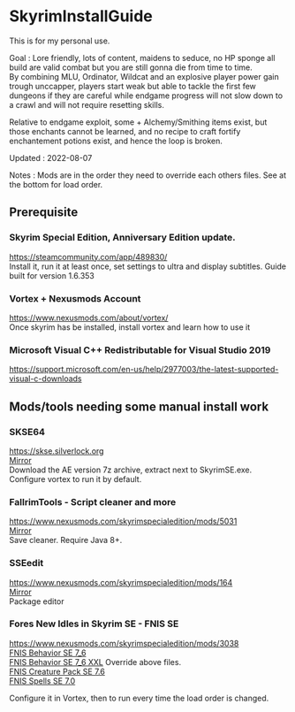 # SkyrimInstallGuide

This is for my personal use.        

Goal : Lore friendly, lots of content, maidens to seduce, no HP sponge all build are valid combat but you are still gonna die from time to time.           
By combining MLU, Ordinator, Wildcat and an explosive player power gain trough unccapper, players start weak but able to tackle the first few dungeons if they are careful while endgame progress will not slow down to a crawl and will not require resetting skills.   

Relative to endgame exploit, some + Alchemy/Smithing items exist, but those enchants cannot be learned, and no recipe to craft fortify enchantement potions exist, and hence the loop is broken.   
           
Updated : 2022-08-07

Notes : Mods are in the order they need to override each others files. See at the bottom for load order.

## Prerequisite

### Skyrim Special Edition, Anniversary Edition update.        
https://steamcommunity.com/app/489830/             
Install it, run it at least once, set settings to ultra and display subtitles. Guide built for version 1.6.353

### Vortex + Nexusmods Account
https://www.nexusmods.com/about/vortex/          
Once skyrim has be installed, install vortex and learn how to use it     

### Microsoft Visual C++ Redistributable for Visual Studio 2019
https://support.microsoft.com/en-us/help/2977003/the-latest-supported-visual-c-downloads

 ## Mods/tools needing some manual install work             

 ### SKSE64        
https://skse.silverlock.org        
[Mirror](https://nokhal-skyrim.s3.eu-west-2.amazonaws.com/skse64_2_01_05+Mirror.7z)            
Download the AE version 7z archive, extract next to SkyrimSE.exe. Configure vortex to run it by default.   
               
### FallrimTools - Script cleaner and more
https://www.nexusmods.com/skyrimspecialedition/mods/5031   
[Mirror](https://nokhal-skyrim.s3.eu-west-2.amazonaws.com/ReSaver+6.0.310-5031-6-0-310-1596094178.7z)              
Save cleaner. Require Java 8+.         
             
### SSEedit
https://www.nexusmods.com/skyrimspecialedition/mods/164                    
[Mirror](https://nokhal-skyrim.s3.eu-west-2.amazonaws.com/SSEEdit+4.0.4+Installable.7z)      
Package editor        
   
### Fores New Idles in Skyrim SE - FNIS SE   
https://www.nexusmods.com/skyrimspecialedition/mods/3038   
[FNIS Behavior SE 7_6](https://nokhal-skyrim.s3.eu-west-2.amazonaws.com/FNIS+Behavior+SE+7_6-3038-7-6-1582048023.7z)   
[FNIS Behavior SE 7_6 XXL](https://nokhal-skyrim.s3.eu-west-2.amazonaws.com/FNIS+Behavior+SE+7_6+XXL-3038-7-6-1582110624.7z) Override above files.           
[FNIS Creature Pack SE 7.6](https://nokhal-skyrim.s3.eu-west-2.amazonaws.com/FNIS+Creature+Pack+SE+7.6-3038-7-6-1582049490.7z)   
[FNIS Spells SE 7.0](https://nokhal-skyrim.s3.eu-west-2.amazonaws.com/FNIS+Spells+SE+7.0-3038-7-0.zip)     
   
Configure it in Vortex, then to run every time the load order is changed.   

